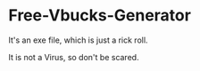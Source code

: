 # Free-Vbucks-Generator
It's an exe file, which is just a rick roll.

It is not a Virus, so don't be scared.

